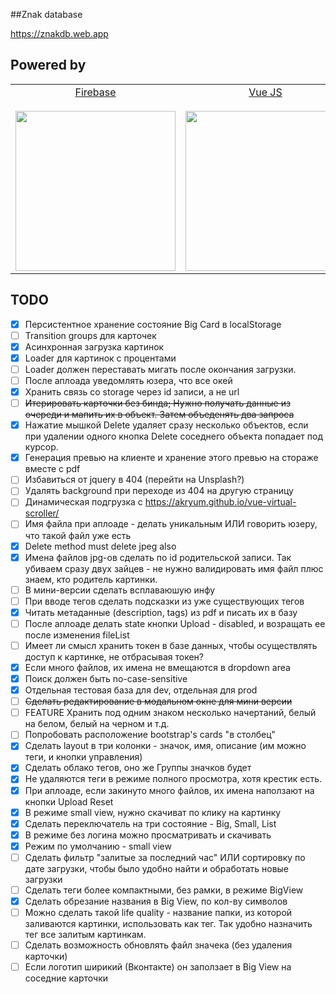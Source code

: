 ##Znak database

https://znakdb.web.app

## Powered by 

<table>
<tr valign="middle">
<td width="20%" align="center">
  <a href="https://firebase.google.com/">Firebase</a><br><br>
  <a href="https://firebase.google.com/"><img src="https://firebase.google.com/downloads/brand-guidelines/PNG/logo-built_black.png" width="256"></a>
</td>
<td width="20%" align="center">
  <a href="https://vuejs.org/">Vue JS</a><br><br>
  <a href="https://vuejs.org/"><img src="https://pnglive.com/wp-content/uploads/2021/01/Vue-JS-Logo-Background-PNG-Image.png" width="256"></a>
</td>
<td width="10%" align="center">
  <a href="https://bootstrap-vue.org/">Bootstrap-vue</a><br><br>
  <a href="https://bootstrap-vue.org/"><img src="https://bootstrap-vue.org/_nuxt/icons/icon_512x512.67aef2.png" width="64"></a>
</td>
<td width="20%" align="center">
  <a href="https://mozilla.github.io/pdf.js/">Pdfjs</a><br><br>
  <a href="https://mozilla.github.io/pdf.js/"><img src="https://upload.wikimedia.org/wikipedia/commons/thumb/b/b2/Pdf-js_logo.svg/1200px-Pdf-js_logo.svg.png" width="64"></a>
</td>
</tr>
</table>



TODO
---------------
- [x] Персистентное хранение состояние Big Card в localStorage  
- [ ] Transition groups для карточек
- [x] Асинхронная загрузка картинок
- [x] Loader для картинок с процентами
- [ ] Loader должен переставать мигать после окончания загрузки.
- [ ] После аплоада уведомлять юзера, что все окей 
- [x] Хранить связь со storage через id записи, а не url
- [ ] ~~Итерировать карточки без бинда; Нужно получать данные из очереди и мапить их в объект. Затем объеденять два запроса~~
- [x] Нажатие мышкой Delete удаляет сразу несколько объектов, если при удалении одного кнопка Delete соседнего объекта попадает под курсор.
- [x] Генерация превью на клиенте и хранение этого превью на стораже вместе с pdf 
- [ ] Избавиться от jquery в 404 (перейти на Unsplash?)
- [ ] Удалять background при переходе из 404 на другую страницу
- [ ] Динамическая подгрузка с https://akryum.github.io/vue-virtual-scroller/
- [ ] Имя файла при аплоаде - делать уникальным ИЛИ говорить юзеру, что такой файл уже есть
- [x] Delete method must delete jpeg also  
- [x] Имена файлов jpg-ов сделать по id родительской записи. Так убиваем сразу двух зайцев - не нужно валидировать имя файл плюс знаем, кто родитель картинки.
- [ ] В мини-версии сделать всплаваюшую инфу
- [ ] При вводе тегов сделать подсказки из уже существующих тегов
- [x] Читать метаданные (description, tags) из pdf и писать их в базу
- [ ] После аплоаде делать state кнопки Upload - disabled, и возращать ее после изменения fileList
- [ ] Имеет ли смысл хранить токен в базе данных, чтобы осуществлять доступ к картинке, не отбрасывая токен?
- [x] Если много файлов, их имена не вмещаются в dropdown area 
- [x] Поиск должен быть no-case-sensitive
- [x] Отдельная тестовая база для dev, отдельная для prod
- [ ] ~~Сделать редактирование в модальном окне для мини версии~~
- [ ] FEATURE Хранить под одним знаком несколько начертаний, белый на белом, белый на черном и т.д.
- [ ] Попробовать расположение bootstrap's cards "в столбец"
- [x] Сделать layout в три колонки - значок, имя, описание (им можно теги, и кнопки управления)
- [x] Сделать облако тегов, оно же Группы значков будет
- [x] Не удаляются теги в режиме полного просмотра, хотя крестик есть.
- [x] При аплоаде, если закинуто много файлов, их имена наползают на кнопки Upload Reset
- [x] В режиме small view, нужно скачиват по клику на картинку
- [x] Сделать переключатель на три состояние - Big, Small, List
- [x] В режиме без логина можно просматривать и скачивать
- [x] Режим по умолчанию - small view
- [ ] Сделать фильтр "залитые за последний час" ИЛИ сортировку по дате загрузки, чтобы было удобно найти и обработать новые загрузки
- [ ] Сделать теги более компактными, без рамки, в режиме BigView
- [x] Сделать обрезание названия в Big View, по кол-ву символов
- [ ] Можно сделать такой life quality - название папки, из которой заливаются картинки, использовать как тег. Так удобно назначить тег все залитым картинкам.
- [ ] Сделать возможность обновлять файл значека (без удаления карточки)
- [ ] Если логотип ширикий (Вконтакте) он заползает в Big View на соседние карточки